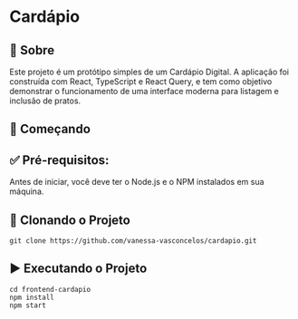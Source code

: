 # Cardápio

## 📌 Sobre

Este projeto é um protótipo simples de um Cardápio Digital. A aplicação foi construída com React, TypeScript e React Query, e tem como objetivo demonstrar o funcionamento de uma interface moderna para listagem e inclusão de pratos.


## 🚀 Começando

## ✅ Pré-requisitos:

Antes de iniciar, você deve ter o Node.js e o NPM instalados em sua máquina.

## 🔁 Clonando o Projeto

``` git clone https://github.com/vanessa-vasconcelos/cardapio.git ```

## ▶️ Executando o Projeto

```
cd frontend-cardapio
npm install
npm start
```

